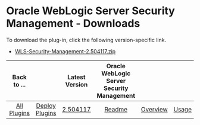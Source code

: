 
# Oracle WebLogic Server Security Management - Downloads

To download the plug-in, click the following version-specific link.
- [WLS-Security-Management-2.504117.zip](https://raw.githubusercontent.com/UrbanCode/IBM-UCD-PLUGINS/main/files/WebLogicSecurityMgmt/WLS-Security-Management-2.504117.zip)

|Back to ...||Latest Version|Oracle WebLogic Server Security Management |||||
| :---: | :---: | :---: | :---: | :---: | :---: | :---: | :---: |
|[All Plugins](../../index.md)|[Deploy Plugins](../README.md)|[2.504117](https://raw.githubusercontent.com/UrbanCode/IBM-UCD-PLUGINS/main/files/WebLogicSecurityMgmt/WLS-Security-Management-2.504117.zip)|[Readme](README.md)|[Overview](overview.md)|[Usage](usage.md)|[Troubleshooting](troubleshooting.md)|[Steps](steps.md)|
